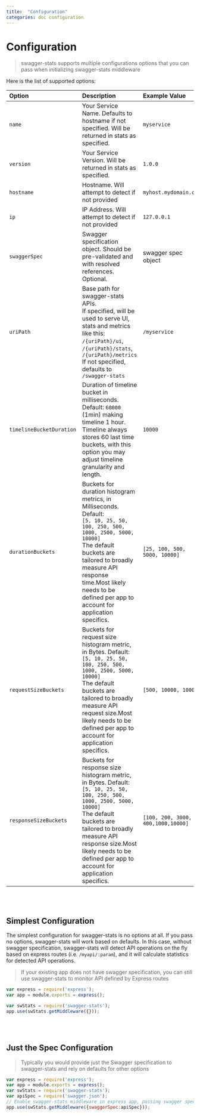 ```yaml
---
title:  "Configuration"
categories: doc configuration
---
```


# Configuration

> swagger-stats supports multiple configurations options that you can pass when initializing swagger-stats middleware


Here is the list of supported options:


|Option         |Description |Example Value
|:--------------|:----------|:----------
|`name`|Your Service Name. Defaults to hostname if not specified. Will be returned in stats as specified.|`myservice`|
|`version`|Your Service Version. Will be returned in stats as specified.|`1.0.0`|
|`hostname`|Hostname. Will attempt to detect if not provided|`myhost.mydomain.com`|
|`ip`|IP Address. Will attempt to detect if not provided|`127.0.0.1`|
|`swaggerSpec`|Swagger specification object. Should be pre-validated and with resolved references. Optional.|swagger spec object|
|`uriPath`|Base path for swagger-stats APIs.<br/>If specified, will be used to serve UI, stats and metrics like this:<br>`/{uriPath}/ui`, `/{uriPath}/stats`, `/{uriPath}/metrics`<br/>If not specified, defaults to `/swagger-stats`|`/myservice`|
|`timelineBucketDuration`|Duration of timeline bucket in milliseconds. Default: `60000` (1min) making timeline 1 hour. Timeline always stores 60 last time buckets, with this option you may adjust timeline granularity and length.|`10000`|
|`durationBuckets`|Buckets for duration histogram metrics, in Milliseconds. Default:<br/>`[5, 10, 25, 50, 100, 250, 500, 1000, 2500, 5000, 10000]`<br/>The default buckets are tailored to broadly measure API response time.Most likely needs to be defined per app to account for application specifics.|`[25, 100, 500, 5000, 10000]`|
|`requestSizeBuckets`|Buckets for request size histogram metric, in Bytes. Default:<br/>`[5, 10, 25, 50, 100, 250, 500, 1000, 2500, 5000, 10000]`<br/>The default buckets are tailored to broadly measure API request size.Most likely needs to be defined per app to account for application specifics.|`[500, 10000, 10000]`|
|`responseSizeBuckets`|Buckets for response size histogram metric, in Bytes. Default:<br/>`[5, 10, 25, 50, 100, 250, 500, 1000, 2500, 5000, 10000]`<br/>The default buckets are tailored to broadly measure API response size.Most likely needs to be defined per app to account for application specifics.|`[100, 200, 3000, 400,1000,10000]`|

<br/>
<br/>


## Simplest Configuration

The simplest configuration for swagger-stats is no options at all. If you pass no options, swagger-stats will work based on defaults.
In this case, without swagger specification, swagger-stats will detect API operations on the fly based on express routes (i.e. `/myapi/:param`),
and it will calculate statistics for detected API operations.

> If your existing app does not have swagger specification, you can still use swagger-stats to monitor API defined by Express routes 

```javascript
var express = require('express');
var app = module.exports = express();

var swStats = require('swagger-stats');
app.use(swStats.getMiddleware({}));
```

<br/>
<br/>


## Just the Spec Configuration

> Typically you would provide just the Swagger specification to swagger-stats and rely on defaults for other options

```javascript
var express = require('express');
var app = module.exports = express();
var swStats = require('swagger-stats');    
var apiSpec = require('swagger.json');
// Enable swagger-stats middleware in express app, passing swagger specification as option 
app.use(swStats.getMiddleware({swaggerSpec:apiSpec}));

```  